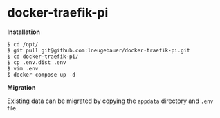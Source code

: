 # docker-traefik-pi

**Installation**

```shell
$ cd /opt/
$ git pull git@github.com:lneugebauer/docker-traefik-pi.git
$ cd docker-traefik-pi/
$ cp .env.dist .env
$ vim .env 
$ docker compose up -d
```

**Migration**

Existing data can be migrated by copying the `appdata` directory and `.env` file.
